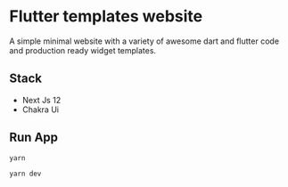 # Flutter templates website

A simple minimal website with a variety of awesome dart and flutter code and
production ready widget templates.

## Stack

- Next Js 12
- Chakra Ui

## Run App

```bash
yarn

yarn dev
```

